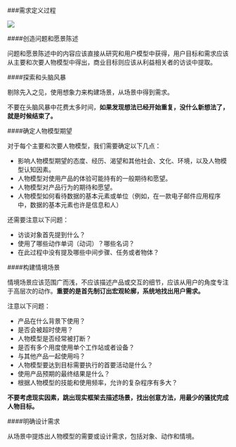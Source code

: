 ###需求定义过程

![](/assets/需求定义过程.png)

####创造问题和愿景陈述

问题和愿景陈述中的内容应该直接从研究和用户模型中获得，用户目标和需求应该从主要和次要人物模型中得出，商业目标则应该从利益相关者的访谈中提取。

####探索和头脑风暴

剔除先入之见，使用想象力来构建场景，从场景中得到需求。

不要在头脑风暴中花费太多时间，**如果发现想法已经开始重复，没什么新想法了，就是时候结束了。**

####确定人物模型期望

对于每个主要和次要人物模型，我们需要确定以下几点：
- 影响人物模型期望的态度、经历、渴望和其他社会、文化、环境，以及人物模型认知因素。
- 人物模型对使用产品的体验可能持有的一般期待和愿望。
- 人物模型对产品行为的期待和愿望。
- 人物模型如何看待数据的基本元素或单位（例如，在一款电子邮件应用程序中，数据的基本元素也许是信息和人）

还需要注意以下问题：
- 访谈对象首先提到什么？
- 使用了哪些动作单词（动词）？哪些名词？
- 在此过程中没有提及哪些中间步骤、任务或者物体？

####构建情境场景

情境场景应该范围广而浅，不应该描述产品或交互的细节，应该从用户的角度专注于高层次的动作。**重要的是首先制订出宏观轮廓，系统地找出用户需求。**

注意以下问题：
- 产品在什么背景下使用？
- 是否会被超时使用？
- 人物模型是否经常被打断？
- 是否有多个用度使用单个工作站或者设备？
- 与其他产品一起使用吗？
- 人物模型要达到目标需要执行的首要活动是什么？
- 使用产品预期的最终结果是什么？
- 根据人物模型的技能和使用频率，允许的复杂程序有多大？

**不要考虑现实因素，跳出现实框架去描述场景，找出创意方法，用最少的骚扰完成人物目标。**

####明确设计需求

从场景中提炼出人物模型的需要或设计需求，包括对象、动作和情境。
